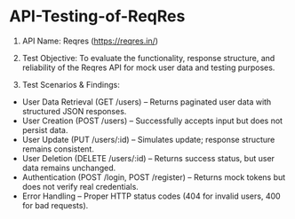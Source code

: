 # API-Testing-of-ReqRes
1. API Name:
Reqres (https://reqres.in/)

2. Test Objective:
To evaluate the functionality, response structure, and reliability of the Reqres API for mock user data and testing purposes.

3. Test Scenarios & Findings:
- User Data Retrieval (GET /users) – Returns paginated user data with structured JSON responses.
- User Creation (POST /users) – Successfully accepts input but does not persist data.
- User Update (PUT /users/:id) – Simulates update; response structure remains consistent.
- User Deletion (DELETE /users/:id) – Returns success status, but user data remains unchanged.
- Authentication (POST /login, POST /register) – Returns mock tokens but does not verify real credentials.
- Error Handling – Proper HTTP status codes (404 for invalid users, 400 for bad requests).
